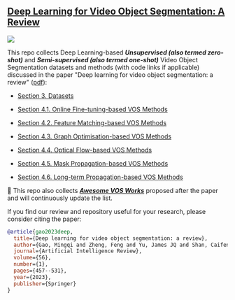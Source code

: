 ## [Deep Learning for Video Object Segmentation: A Review](https://link.springer.com/content/pdf/10.1007/s10462-022-10176-7.pdf)

![](https://img.shields.io/github/last-commit/gaomingqi/VOS-Review?style=flat-square&colorB=abcdef)

This repo collects Deep Learning-based ***Unsupervised (also termed zero-shot)*** and ***Semi-supervised (also termed one-shot)*** Video Object Segmentation datasets and methods (with code links if applicable) discussed in the paper "Deep learning for video object segmentation: a review" ([pdf](https://link.springer.com/content/pdf/10.1007/s10462-022-10176-7.pdf)):  

- [Section 3. Datasets](https://github.com/gaomingqi/VOS-Review/blob/master/Sections/Section_3_Datasets.md)

- [Section 4.1. Online Fine-tuning-based VOS Methods](https://github.com/gaomingqi/VOS-Review/blob/master/Sections/Section_4_1_Online_methods.md)

- [Section 4.2. Feature Matching-based VOS Methods](https://github.com/gaomingqi/VOS-Review/blob/master/Sections/Section_4_2_Matching_methods.md)

- [Section 4.3. Graph Optimisation-based VOS Methods](https://github.com/gaomingqi/VOS-Review/blob/master/Sections/Section_4_3_Graph_methods.md)

- [Section 4.4. Optical Flow-based VOS Methods](https://github.com/gaomingqi/VOS-Review/blob/master/Sections/Section_4_4_Optical_flow_methods.md)

- [Section 4.5. Mask Propagation-based VOS Methods](https://github.com/gaomingqi/VOS-Review/blob/master/Sections/Section_4_5_Mask_Prop_methods.md)

- [Section 4.6. Long-term Propagation-based VOS Methods](https://github.com/gaomingqi/VOS-Review/blob/master/Sections/Section_4_6_Long_Prop.md)

:rocket: This repo also collects ***[Awesome VOS Works](https://github.com/gaomingqi/VOS-Review/blob/master/Sections/Awesome_VOS_works.md)*** proposed after the paper and will continuously update the list. 

If you find our review and repository useful for your research, please consider citing the paper:

```bibtex
@article{gao2023deep,
  title={Deep learning for video object segmentation: a review},
  author={Gao, Mingqi and Zheng, Feng and Yu, James JQ and Shan, Caifeng and Ding, Guiguang and Han, Jungong},
  journal={Artificial Intelligence Review},
  volume={56},
  number={1},
  pages={457--531},
  year={2023},
  publisher={Springer}
}
```
